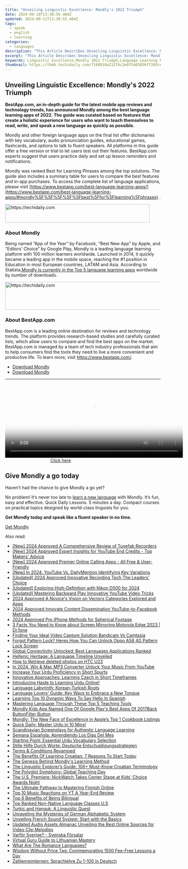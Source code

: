 ```yaml
---
title: "Unveiling Linguistic Excellence: Mondly's 2022 Triumph"
date: 2024-09-10T13:30:55.484Z
updated: 2024-09-11T13:30:55.484Z
tags:
  - speak
  - english
  - learning
categories:
  - languages
description: "This Article Describes Unveiling Linguistic Excellence: Mondly's 2022 Triumph"
excerpt: "This Article Describes Unveiling Linguistic Excellence: Mondly's 2022 Triumph"
keywords: Linguistic Excellence,Mondly 2022 Triumph,Language Learning Platform,User Experience in Language Education,Mobile App Language Learning,Community-Driven Language Practice,Innovative Language Solutions 2022
thumbnail: https://thmb.techidaily.com/f160910a212f6c2e8f5a65836ff203ce0f8a0fb9c3edf4656ba779c98a69f717.jpg
---
```


## Unveiling Linguistic Excellence: Mondly's 2022 Triumph

 **BestApp.com, an in-depth guide for the latest mobile app reviews and technology trends, has announced Mondly among the best language learning apps of 2022\. The guide was curated based on features that create a holistic experience for users who want to teach themselves to read, write, and speak a new language as quickly as possible.**

 Mondly and other foreign language apps on the final list offer dictionaries with key vocabulary, audio pronunciation guides, educational games, flashcards, and options to talk to fluent speakers. All platforms in this guide offer a free version or trial to let users test out their features. BestApp.com experts suggest that users practice daily and set up lesson reminders and notifications.

 Mondly was ranked Best for Learning Phrases among the top solutions. The guide also includes a summary table for users to compare the best features and in-app purchases. To access the complete list of language applications, please visit [https://www.bestapp.com/best-language-learning-apps/](https://www.bestapp.com/best-language-learning-apps/#mondly%5F%5F%5F%5F%5Fbest%5Ffor%5Flearning%5Fphrases) .





<!-- affiliate ads begin -->
<a href="https://aligracehair.sjv.io/c/5597632/2115936/19272" target="_top" id="2115936">
  <img src="//a.impactradius-go.com/display-ad/19272-2115936" border="0" alt="https://techidaily.com" width="468" height="60"/>
</a>
<img height="0" width="0" src="https://aligracehair.sjv.io/i/5597632/2115936/19272" style="position:absolute;visibility:hidden;" border="0" />
<!-- affiliate ads end -->




### About Mondly

 Being named “App of the Year” by Facebook, “Best New App” by Apple, and “Editors’ Choice” by Google Play, Mondly is a leading language learning platform with 100 million learners worldwide. Launched in 2014, it quickly became a leading app in the mobile space, reaching the #1 position in Education in most European countries, LATAM and Asia. According to Statista,[Mondly is currently in the Top 5 language learning apps](https://shop.mondly.com/affiliate.php?ACCOUNT=ATISTUDI&AFFILIATE=108875&PATH=https://www.mondly.com?AFFILIATE=108875) worldwide by number of downloads.





<!-- affiliate ads begin -->
<a href="https://ephamedtechinc.pxf.io/c/5597632/2136622/26400" target="_top" id="2136622">
  <img src="//a.impactradius-go.com/display-ad/26400-2136622" border="0" alt="https://techidaily.com" width="728" height="90"/>
</a>
<img height="0" width="0" src="https://ephamedtechinc.pxf.io/i/5597632/2136622/26400" style="position:absolute;visibility:hidden;" border="0" />
<!-- affiliate ads end -->




### About BestApp.com

 BestApp.com is a leading online destination for reviews and technology trends. The platform provides research-based studies and carefully curated lists, which allow users to compare and find the best apps on the market. BestApp.com is managed by a team of tech industry professionals that aim to help consumers find the tools they need to live a more convenient and productive life. To learn more, visit <https://www.bestapp.com/>.

* [Download Mondly](https://www.facebook.com/sharer/sharer.php?u=https%3A%2F%2Fwww.mondly.com%2Fblog%2Fmondly-best-language-learning-app%2F&t=Mondly+Named+Best+Language+Learning+App+of+2022+by+BestApp.com "Share on Facebook")
* [Download Mondly](https://shop.mondly.com/affiliate.php?ACCOUNT=ATISTUDI&AFFILIATE=108875&PATH=https://www.mondly.com?AFFILIATE=108875)

---





<!-- affiliate ads begin -->
<span id="1982461">
					<video width="576" height="240" style="cursor:pointer"
           poster="//a.impactradius-go.com/display-clicktoplayimage/1982461.png"
           onclick="if(!this.playClicked){this.play();this.setAttribute('controls',true);this.playClicked=true;}">
	   <source src="//a.impactradius-go.com/display-ad/22993-1982461">
	   <img src="//a.impactradius-go.com/display-clicktoplayimage/1982461.png" style="border: none; height: 100%; width: 100%; object-fit: contain">
	</video>
	<div style="width:360px;text-align:center"><a href="javascript:window.open(decodeURIComponent('https%3A%2F%2Fhomestyler.sjv.io%2Fc%2F5597632%2F1982461%2F22993'), '_blank');void(0);">Click here</a></div>
</span>
<img height="0" width="0" src="https://imp.pxf.io/i/5597632/1982461/22993" style="position:absolute;visibility:hidden;" border="0" />
<!-- affiliate ads end -->




## **Give Mondly a go today**

Haven’t had the chance to give Mondly a go yet?

 No problem! It’s never too late to [learn a new language](https://shop.mondly.com/affiliate.php?ACCOUNT=ATISTUDI&AFFILIATE=108875&PATH=https://www.mondly.com?AFFILIATE=108875) with Mondly. It’s fun, easy and effective. Quick Daily Lessons. 5 minutes a day. Compact courses on practical topics designed by world-class linguists for you.

**Get Mondly today and speak like a fluent speaker in no time.**

[Get Mondly](https://adjt.mondly.com/5ixfg4k?campaign=blog-post-id-6643&fallback=https%3A%2F%2Fapp.mondly.com%3Futm%5Fmedium%3Dblog%5Fblog-post-id-6643%26utm%5Fsource%3Dblog-post-id-6643&redirect%5Fmacos=https%3A%2F%2Fapp.mondly.com%3Futm%5Fmedium%3Dblog%5Fblog-post-id-6643%26utm%5Fsource%3Dblog-post-id-6643&redirect%5Fandroid=https%3A%2F%2Fplay.google.com%2Fstore%2Fapps%2Fdetails%3Fid%3Dcom.atistudios.mondly.languages%3Futm%5Fmedium%3Dblog%5Fblog-post-id-6643%26utm%5Fsource%3Dblog-post-id-6643&redirect%5Fios=https%3A%2F%2Fapps.apple.com%2Fapp%2Fapple-store%2Fid987873536%3Fpt%3D78954800%26ct%3Dblog-post-id-6643%26mt%3D8 "Get Mondly")

<ins class="adsbygoogle"
     style="display:block"
     data-ad-format="autorelaxed"
     data-ad-client="ca-pub-7571918770474297"
     data-ad-slot="1223367746"></ins>



<ins class="adsbygoogle"
     style="display:block"
     data-ad-client="ca-pub-7571918770474297"
     data-ad-slot="8358498916"
     data-ad-format="auto"
     data-full-width-responsive="true"></ins>

<span class="atpl-alsoreadstyle">Also read:</span>
<div><ul>
<li><a href="https://visual-screen-recording.techidaily.com/new-2024-approved-a-comprehensive-review-of-tunefab-recorders/"><u>[New] 2024 Approved  A Comprehensive Review of Tunefab Recorders</u></a></li>
<li><a href="https://facebook-record-videos.techidaily.com/new-2024-approved-expert-insights-for-youtube-end-credits-top-makers-advice/"><u>[New] 2024 Approved  Expert Insights for YouTube End Credits - Top Makers' Advice</u></a></li>
<li><a href="https://screen-mirroring-recording.techidaily.com/new-2024-approved-premier-online-calling-apps-all-free-and-user-friendly/"><u>[New] 2024 Approved  Premier Online Calling Apps - All Free & User-Friendly</u></a></li>
<li><a href="https://youtube-data.techidaily.com/n-2024-youtube-vs-dailymention-identifying-key-variations/"><u>[New] In 2024, YouTube Vs. DailyMention  Identifying Key Variations</u></a></li>
<li><a href="https://video-screen-grab.techidaily.com/updated-2024-approved-innovative-recording-tech-the-leaders-choice/"><u>[Updated] 2024 Approved  Innovative Recording Tech  The Leaders' Choice</u></a></li>
<li><a href="https://article-posts.techidaily.com/updated-exploring-high-definition-with-nikon-d500-for-2024/"><u>[Updated] Exploring High-Definition with Nikon D500 for 2024</u></a></li>
<li><a href="https://youtube-tips.techidaily.com/ed-mastering-backward-play-innovative-youtube-video-tricks/"><u>[Updated] Mastering Backward Play  Innovative YouTube Video Tricks</u></a></li>
<li><a href="https://fox-hovers.techidaily.com/2024-approved-a-novices-vision-on-vectors-categories-explored-and-apps/"><u>2024 Approved  A Novice's Vision on Vectors  Categories Explored and Apps</u></a></li>
<li><a href="https://facebook-video-content.techidaily.com/2024-approved-innovate-content-dissemination-youtube-to-facebook-methods/"><u>2024 Approved  Innovate Content Dissemination  YouTube-to-Facebook Methods</u></a></li>
<li><a href="https://extra-approaches.techidaily.com/2024-approved-pro-iphone-methods-for-spherical-footage/"><u>2024 Approved  Pro iPhone Methods for Spherical Footage</u></a></li>
<li><a href="https://screen-mirror.techidaily.com/3-facts-you-need-to-know-about-screen-mirroring-motorola-edge-2023-drfone-by-drfone-android/"><u>3 Facts You Need to Know about Screen Mirroring Motorola Edge 2023 | Dr.fone</u></a></li>
<li><a href="https://screen-capture.techidaily.com/finding-your-ideal-video-capture-solution-bandicam-vs-camtasia/"><u>Finding Your Ideal Video Capture Solution  Bandicam Vs Camtasia</u></a></li>
<li><a href="https://easy-unlock-android.techidaily.com/forgot-pattern-lock-heres-how-you-can-unlock-oppo-a58-4g-pattern-lock-screen-by-drfone-android/"><u>Forgot Pattern Lock? Heres How You Can Unlock Oppo A58 4G Pattern Lock Screen</u></a></li>
<li><a href="https://mondly-stories.techidaily.com/global-connectivity-unlocked-best-languages-applications-ranked/"><u>Global Connectivity Unlocked: Best Languages Applications Ranked</u></a></li>
<li><a href="https://mondly-stories.techidaily.com/hellenic-heritage-a-language-timeline-unveiled/"><u>Hellenic Heritage: A Language Timeline Unveiled</u></a></li>
<li><a href="https://blog-min.techidaily.com/how-to-retrieve-deleted-photos-on-htc-u23-by-stellar-photo-recovery-android-mobile-photo-recover/"><u>How to Retrieve deleted photos on HTC U23</u></a></li>
<li><a href="https://youtube-docs.techidaily.com/24-win-and-mac-mp3-converter-unlock-your-music-from-youtube/"><u>In 2024, Win & Mac MP3 Converter  Unlock Your Music From YouTube</u></a></li>
<li><a href="https://mondly-stories.techidaily.com/increase-your-urdu-proficiency-in-short-spurts/"><u>Increase Your Urdu Proficiency in Short Spurts</u></a></li>
<li><a href="https://mondly-stories.techidaily.com/innovative-approaches-learning-czech-in-short-timeframes/"><u>Innovative Approaches: Learning Czech in Short Timeframes</u></a></li>
<li><a href="https://mondly-stories.techidaily.com/introducing-haste-to-learning-urdu-online/"><u>Introducing Haste to Learning Urdu Online!</u></a></li>
<li><a href="https://mondly-stories.techidaily.com/language-labyrinth-korean-turkish-roots/"><u>Language Labyrinth: Korean-Turkish Roots</u></a></li>
<li><a href="https://mondly-stories.techidaily.com/language-lovers-guide-key-ways-to-embrace-a-new-tongue/"><u>Language Lovers' Guide: Key Ways to Embrace a New Tongue</u></a></li>
<li><a href="https://mondly-stories.techidaily.com/learning-top-10-dynamic-ways-to-say-hello-in-spanish/"><u>Learning Top 10 Dynamic Ways To Say Hello In Spanish</u></a></li>
<li><a href="https://mondly-stories.techidaily.com/mastering-language-through-these-top-5-teaching-tools/"><u>Mastering Language Through These Top 5 Teaching Tools</u></a></li>
<li><a href="https://mondly-stories.techidaily.com/mondly-kids-app-named-one-of-google-plays-best-apps-of-2017back-buttonfilter-button/"><u>Mondly Kids App Named One Of Google Play's Best Apps Of 2017Back ButtonFilter Button</u></a></li>
<li><a href="https://mondly-stories.techidaily.com/mondly-the-new-face-of-excellence-in-apples-top-1-cookbook-listings/"><u>Mondly: The New Face of Excellence in Apple’s Top 1 Cookbook Listings</u></a></li>
<li><a href="https://mondly-stories.techidaily.com/quick-daily-master-urdu-in-10-mins/"><u>Quick Daily: Master Urdu in 10 Mins!</u></a></li>
<li><a href="https://mondly-stories.techidaily.com/scandinavian-screenplays-for-authentic-language-learning/"><u>Scandinavian Screenplays for Authentic Language Learning</u></a></li>
<li><a href="https://mondly-stories.techidaily.com/semana-espanola-aprendiendo-los-dias-del-mes/"><u>Semana Española: Aprendiendo Los Días Del Mes</u></a></li>
<li><a href="https://mondly-stories.techidaily.com/starting-point-essential-urdu-vocabulary-selection/"><u>Starting Point: Essential Urdu Vocabulary Selection</u></a></li>
<li><a href="https://mondly-stories.techidaily.com/stille-hilfe-durch-worte-deutsche-entschuldigungsstrategien/"><u>Stille Hilfe Durch Worte: Deutsche Entschuldigungsstrategien</u></a></li>
<li><a href="https://mondly-stories.techidaily.com/terms-and-conditions-revamped/"><u>Terms & Conditions Revamped</u></a></li>
<li><a href="https://mondly-stories.techidaily.com/the-benefits-of-learning-croatian-7-reasons-to-start-today/"><u>The Benefits Of Learning Croatian: 7 Reasons To Start Today</u></a></li>
<li><a href="https://mondly-stories.techidaily.com/the-genesis-behind-mondlys-learning-method/"><u>The Genesis Behind Mondly's Learning Method</u></a></li>
<li><a href="https://mondly-stories.techidaily.com/the-linguistic-explorers-guide-106plus-must-know-croatian-terminology/"><u>The Linguistic Explorer’s Guide: 106+ Must-Know Croatian Terminology</u></a></li>
<li><a href="https://mondly-stories.techidaily.com/the-polyglot-symphony-global-teaching-day/"><u>The Polyglot Symphony: Global Teaching Day</u></a></li>
<li><a href="https://buynow-tips.techidaily.com/the-us-premiere-nickwatch-takes-center-stage-at-kids-choice-awards-night/"><u>The U.S. Premiere: NickWatch Takes Center Stage at Kids' Choice Awards Night</u></a></li>
<li><a href="https://mondly-stories.techidaily.com/the-ultimate-pathway-to-mastering-finnish-online/"><u>The Ultimate Pathway to Mastering Finnish Online</u></a></li>
<li><a href="https://youtube-clips.techidaily.com/top-10-music-reactions-on-yt-a-year-end-review/"><u>Top 10 Music Reactions on YT  A Year-End Review</u></a></li>
<li><a href="https://mondly-stories.techidaily.com/top-6-benefits-of-being-bilingual/"><u>Top 6 Benefits of Being Bilingual</u></a></li>
<li><a href="https://mondly-stories.techidaily.com/top-ranked-non-native-language-classes-us/"><u>Top Ranked Non-Native Language Classes U.S</u></a></li>
<li><a href="https://mondly-stories.techidaily.com/turkic-and-hanguk-a-linguistic-quest/"><u>Turkic and Hanguk: A Linguistic Quest</u></a></li>
<li><a href="https://mondly-stories.techidaily.com/unraveling-the-mysteries-of-german-alphabetic-system/"><u>Unraveling the Mysteries of German Alphabetic System</u></a></li>
<li><a href="https://mondly-stories.techidaily.com/unveiling-french-sound-system-start-with-the-basics/"><u>Unveiling French Sound System: Start with the Basics</u></a></li>
<li><a href="https://audio-shaping.techidaily.com/updated-audio-assets-almanac-unveiling-the-best-online-sources-for-video-clip-melodies/"><u>Updated Audio Assets Almanac Unveiling the Best Online Sources for Video Clip Melodies</u></a></li>
<li><a href="https://mondly-stories.techidaily.com/varfor-sverige-svenska-forsalar/"><u>Varför Sverige? - Svenska Försalar</u></a></li>
<li><a href="https://mondly-stories.techidaily.com/virtual-guru-guide-to-lithuanian-mastery/"><u>Virtual Guru Guide to Lithuanian Mastery</u></a></li>
<li><a href="https://mondly-stories.techidaily.com/what-are-the-romance-languages/"><u>What Are The Romance Languages?</u></a></li>
<li><a href="https://mondly-stories.techidaily.com/wisdom-without-price-tag-commemorating-1500-fee-free-lessons-a-day/"><u>Wisdom Without Price Tag: Commemorating 1500 Fee-Free Lessons a Day</u></a></li>
<li><a href="https://mondly-stories.techidaily.com/zahlenreimlernen-sprachlehre-zu-1-100-in-deutsch/"><u>Zahlenreimlernen: Sprachlehre Zu 1-100 in Deutsch</u></a></li>
</ul></div>
